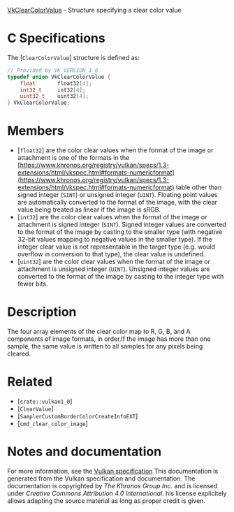 [VkClearColorValue](https://www.khronos.org/registry/vulkan/specs/1.3-extensions/man/html/VkClearColorValue.html) - Structure specifying a clear color value

# C Specifications
The [`ClearColorValue`] structure is defined as:
```c
// Provided by VK_VERSION_1_0
typedef union VkClearColorValue {
    float       float32[4];
    int32_t     int32[4];
    uint32_t    uint32[4];
} VkClearColorValue;
```

# Members
- [`float32`] are the color clear values when the format of the image or attachment is one of the formats in the [https://www.khronos.org/registry/vulkan/specs/1.3-extensions/html/vkspec.html#formats-numericformat](https://www.khronos.org/registry/vulkan/specs/1.3-extensions/html/vkspec.html#formats-numericformat) table other than signed integer (`SINT`) or unsigned integer (`UINT`). Floating point values are automatically converted to the format of the image, with the clear value being treated as linear if the image is sRGB.
- [`int32`] are the color clear values when the format of the image or attachment is signed integer (`SINT`). Signed integer values are converted to the format of the image by casting to the smaller type (with negative 32-bit values mapping to negative values in the smaller type). If the integer clear value is not representable in the target type (e.g. would overflow in conversion to that type), the clear value is undefined.
- [`uint32`] are the color clear values when the format of the image or attachment is unsigned integer (`UINT`). Unsigned integer values are converted to the format of the image by casting to the integer type with fewer bits.

# Description
The four array elements of the clear color map to R, G, B, and A components
of image formats, in order.If the image has more than one sample, the same value is written to all
samples for any pixels being cleared.

# Related
- [`crate::vulkan1_0`]
- [`ClearValue`]
- [`SamplerCustomBorderColorCreateInfoEXT`]
- [`cmd_clear_color_image`]

# Notes and documentation
For more information, see the [Vulkan specification](https://www.khronos.org/registry/vulkan/specs/1.3-extensions/html/vkspec.html)
This documentation is generated from the Vulkan specification and documentation.
The documentation is copyrighted by *The Khronos Group Inc.* and is licensed under *Creative Commons Attribution 4.0 International*.
his license explicitely allows adapting the source material as long as proper credit is given.
        